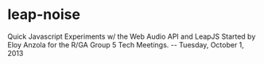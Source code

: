 leap-noise
==========

Quick Javascript Experiments w/ the Web Audio API and LeapJS
Started by Eloy Anzola for the R/GA Group 5 Tech Meetings. -- Tuesday, October 1, 2013
